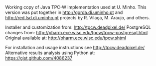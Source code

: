 
Working copy of Java TPC-W implementation used at U. Minho. This version
was put together in http://gorda.di.uminho.pt and http://red.lsd.di.uminho.pt
projects by R. Vilaça, M. Araujo, and others.

Installer and customization from: http://tpcw.deadpixel.de/
PostgreSQL changes from: http://pharm.ece.wisc.edu/tpcw/tpcw-postgresql.html
Original available at: http://pharm.ece.wisc.edu/tpcw.shtml

For installation and usage instructions see http://tpcw.deadpixel.de/
Alternative results analysis using Python at: https://gist.github.com/4086237

